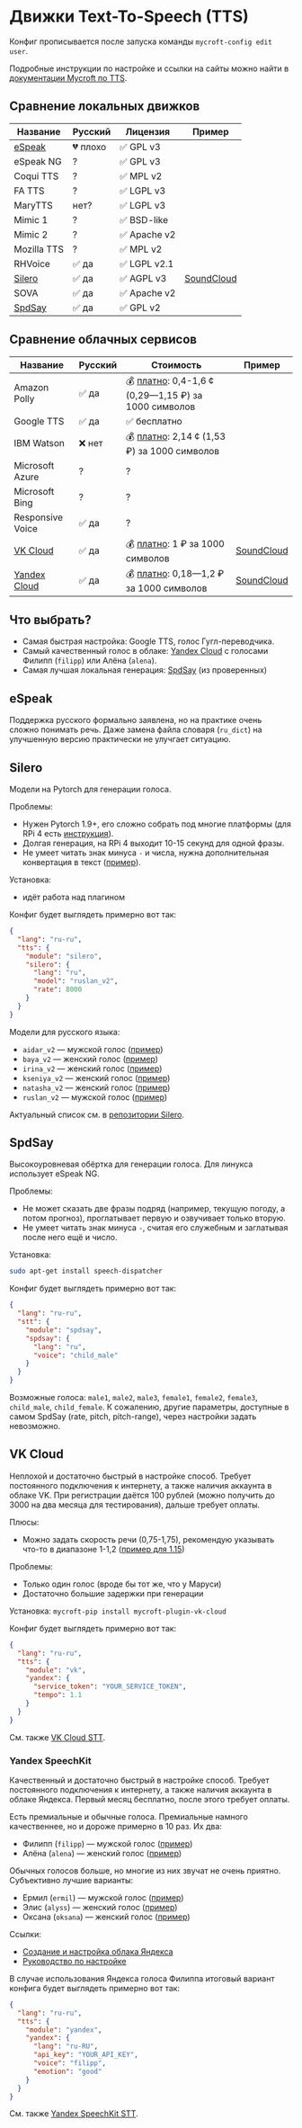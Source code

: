 # Движки Text-To-Speech (TTS)

Конфиг прописывается после запуска команды `mycroft-config edit user`.

Подробные инструкции по настройке и ссылки на сайты можно найти в [документации Mycroft по TTS](https://mycroft-ai.gitbook.io/docs/using-mycroft-ai/customizations/tts-engine).

## Сравнение локальных движков
| Название           | Русский  | Лицензия     | Пример
| ------------------ | -------- | ------------ | ------ 
| [eSpeak](#espeak)  | 💔 плохо | ✅ GPL v3    | 
| eSpeak NG          | ?        | ✅ GPL v3    | 
| Coqui TTS          | ?        | ✅ MPL v2    | 
| FA TTS             | ?        | ✅ LGPL v3   | 
| MaryTTS            | нет?     | ✅ LGPL v3   | 
| Mimic 1            | ?        | ✅ BSD-like  | 
| Mimic 2            | ?        | ✅ Apache v2 | 
| Mozilla TTS        | ?        | ✅ MPL v2    | 
| RHVoice            | ✅ да    | ✅ LGPL v2.1 | 
| [Silero](#silero)  | ✅ да    | ✅ AGPL v3   | [SoundCloud](https://soundcloud.com/sergey-leschina/mycroft-tts-silero-ruslan-v2)
| SOVA               | ✅ да    | ✅ Apache v2 | 
| [SpdSay](#spdsay)  | ✅ да    | ✅ GPL v2    | 

## Сравнение облачных сервисов
| Название                          | Русский  | Стоимость | Пример
| --------------------------------- | -------- | --------- | ------
| Amazon Polly                      | ✅ да    | 💰 [платно](https://aws.amazon.com/polly/pricing/?nc=sn&loc=4): 0,4-1,6 ¢ (0,29—1,15 ₽) за 1000 символов
| Google TTS                        | ✅ да    | ✅ бесплатно
| IBM Watson                        | ❌ нет   | 💰 [платно](https://cloud.ibm.com/catalog/services/text-to-speech): 2,14 ¢ (1,53 ₽) за 1000 символов
| Microsoft Azure                   | ?        | ?
| Microsoft Bing                    | ?        | ?
| Responsive Voice                  | ✅ да    | ?
| [VK Cloud](#vk-cloud)             | ✅ да    | 💰 [платно](https://mcs.mail.ru/cloud-voice/#pricing): 1 ₽ за 1000 символов | [SoundCloud](https://soundcloud.com/sergey-leschina/mycroft-tts-vk-cloud)
| [Yandex Cloud](#yandex-speechkit) | ✅ да    | 💰 [платно](https://cloud.yandex.ru/prices): 0,18—1,2 ₽ за 1000 символов    | [SoundCloud](https://soundcloud.com/sergey-leschina/mycroft-tts-yandex-speechkit)

## Что выбрать?
- Самая быстрая настройка: Google TTS, голос Гугл-переводчика.
- Самый качественный голос в облаке: [Yandex Cloud](#yandex-speechkit) с голосами Филипп (`filipp`) или Алёна (`alena`).
- Самая лучшая локальная генерация: [SpdSay](#spdsay) (из проверенных)

## eSpeak
Поддержка русского формально заявлена, но на практике очень сложно понимать речь.
Даже замена файла словаря (`ru_dict`) на улучшенную версию практически не улучгает ситуацию.

## Silero
Модели на Pytorch для генерации голоса.

Проблемы:
- Нужен Pytorch 1.9+, его сложно собрать под многие платформы (для RPi 4 есть [инструкция](https://qengineering.eu/install-pytorch-on-raspberry-pi-4.html)).
- Долгая генерация, на RPi 4 выходит 10-15 секунд для одной фразы.
- Не умеет читать знак минуса `-` и числа, нужна дополнительная конвертация в текст ([пример](https://soundcloud.com/sergey-leschina/mycroft-tts-silero-ruslan-v2-missing-numbers)).

Установка:
- идёт работа над плагином

Конфиг будет выглядеть примерно вот так:
```json
{
  "lang": "ru-ru",
  "tts": {
    "module": "silero",
    "silero": {
      "lang": "ru",
      "model": "ruslan_v2",
      "rate": 8000
    }
  }
}
```

Модели для русского языка:
- `aidar_v2` — мужской голос ([пример](https://soundcloud.com/sergey-leschina/mycroft-tts-silero-aidar-v2))
- `baya_v2` — женский голос ([пример](https://soundcloud.com/sergey-leschina/mycroft-tts-silero-baya-v2))
- `irina_v2` — женский голос ([пример](https://soundcloud.com/sergey-leschina/mycroft-tts-silero-irina-v2))
- `kseniya_v2` — женский голос ([пример](https://soundcloud.com/sergey-leschina/mycroft-tts-silero-kseniya-v2))
- `natasha_v2` — женский голос ([пример](https://soundcloud.com/sergey-leschina/mycroft-tts-silero-natasha-v2))
- `ruslan_v2` — мужской голос ([пример](https://soundcloud.com/sergey-leschina/mycroft-tts-silero-ruslan-v2))

Актуальный список см. в [репозитории Silero](https://github.com/snakers4/silero-models#models-and-speakers).


## SpdSay
Высокоуровневая обёртка для генерации голоса. Для линукса использует eSpeak NG.

Проблемы:
- Не может сказать две фразы подряд (например, текущую погоду, а потом прогноз), проглатывает первую и озвучивает только вторую.
- Не умеет читать знак минуса `-`, считая его служебным и заглатывая после него ещё и число.

Установка:
```bash
sudo apt-get install speech-dispatcher
```

Конфиг будет выглядеть примерно вот так:
```json
{
  "lang": "ru-ru",
  "stt": {
    "module": "spdsay",
    "spdsay": {
      "lang": "ru",
      "voice": "child_male"
    }
  }
}
```
Возможные голоса: `male1`, `male2`, `male3`, `female1`, `female2`, `female3`, `child_male`, `child_female`. К сожалению, другие параметры, доступные в самом SpdSay (rate, pitch, pitch-range), через настройки задать невозможно.


## VK Cloud
Неплохой и достаточно быстрый в настройке способ. Требует постоянного подключения к интернету, а также наличия аккаунта в облаке VK.
При регистрации даётся 100 рублей (можно получить до 3000 на два месяца для тестирования), дальше требует оплаты.

Плюсы:
- Можно задать скорость речи (0,75-1,75), рекомендую указывать что-то в диапазоне 1-1,2 ([пример для 1.15](https://soundcloud.com/sergey-leschina/mycroft-tts-vk-cloud-tempo-115))

Проблемы:
- Только один голос (вроде бы тот же, что у Маруси)
- Достаточно большие задержки при генерации

Установка:
`mycroft-pip install mycroft-plugin-vk-cloud`

Конфиг будет выглядеть примерно вот так:
```json
{
  "lang": "ru-ru",
  "tts": {
    "module": "vk",
    "yandex": {
      "service_token": "YOUR_SERVICE_TOKEN",
      "tempo": 1.1
    }
  }
}
```

См. также [VK Cloud STT](./STT.md#vk-cloud).

### Yandex SpeechKit
Качественный и достаточно быстрый в настройке способ. Требует постоянного подключения к интернету, а также наличия аккаунта в облаке Яндекса.
Первый месяц бесплатно, после этого требует оплаты.

Есть премиальные и обычные голоса. Премиальные намного качественнее, но и дороже примерно в 10 раз. Их два:
- Филипп (`filipp`) — мужской голос ([пример](https://soundcloud.com/sergey-leschina/mycroft-tts-yandex-speechkit))
- Алёна (`alena`) — женский голос ([пример](https://soundcloud.com/sergey-leschina/yandex-alena))

Обычных голосов больше, но многие из них звучат не очень приятно. Субъективно лучшие варианты:
- Ермил (`ermil`) — мужской голос ([пример](https://soundcloud.com/sergey-leschina/yandex-ermil))
- Элис (`alyss`) — женский голос ([пример](https://soundcloud.com/sergey-leschina/yandex-alyss))
- Оксана (`oksana`) — женский голос ([пример](https://soundcloud.com/sergey-leschina/yandex-oksana))

Ссылки:
- [Создание и настройка облака Яндекса](https://cloud.yandex.ru/services/speechkit)
- [Руководство по настройке](https://mycroft-ai.gitbook.io/docs/using-mycroft-ai/customizations/tts-engine#yandex-speechkit)

В случае использования Яндекса голоса Филиппа итоговый вариант конфига будет выглядеть примерно вот так:
```json
{
  "lang": "ru-ru",
  "tts": {
    "module": "yandex",
    "yandex": {
      "lang": "ru-RU",
      "api_key": "YOUR_API_KEY",
      "voice": "filipp",
      "emotion": "good"
    }
  }
}
```

См. также [Yandex SpeechKit STT](./STT.md#yandex-speechkit).
